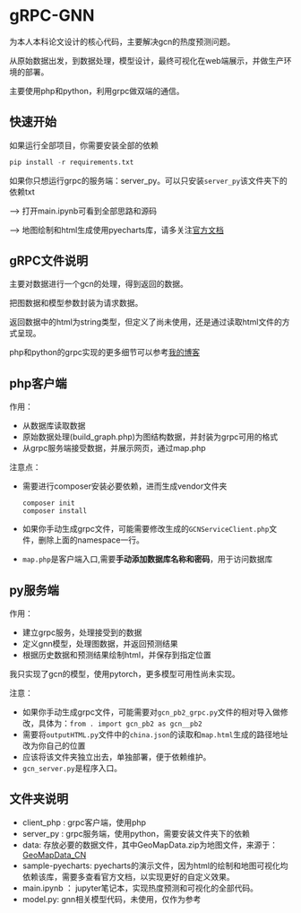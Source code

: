 # gRPC-GNN
为本人本科论文设计的核心代码，主要解决gcn的热度预测问题。

从原始数据出发，到数据处理，模型设计，最终可视化在web端展示，并做生产环境的部署。

主要使用php和python，利用grpc做双端的通信。

## 快速开始
如果运行全部项目，你需要安装全部的依赖
```python
pip install -r requirements.txt
```

如果你只想运行grpc的服务端：server_py。可以只安装`server_py`该文件夹下的依赖txt

--> 打开main.ipynb可看到全部思路和源码

--> 地图绘制和html生成使用pyecharts库，请多关注[官方文档](https://pyecharts.org/#/zh-cn/intro)


## gRPC文件说明
主要对数据进行一个gcn的处理，得到返回的数据。

把图数据和模型参数封装为请求数据。

返回数据中的html为string类型，但定义了尚未使用，还是通过读取html文件的方式呈现。

php和python的grpc实现的更多细节可以参考[我的博客](http://viogami.me/index.php/archives/174/)

## php客户端
作用：
- 从数据库读取数据
- 原始数据处理(build_graph.php)为图结构数据，并封装为grpc可用的格式
- 从grpc服务端接受数据，并展示网页，通过map.php

注意点：

- 需要进行composer安装必要依赖，进而生成vendor文件夹
    ```
    composer init
    composer install
    ```

- 如果你手动生成grpc文件，可能需要修改生成的`GCNServiceClient.php`文件，删除上面的namespace一行。

- `map.php`是客户端入口,需要**手动添加数据库名称和密码**，用于访问数据库

## py服务端
作用：
- 建立grpc服务，处理接受到的数据
- 定义gnn模型，处理图数据，并返回预测结果
- 根据历史数据和预测结果绘制html，并保存到指定位置

我只实现了gcn的模型，使用pytorch，更多模型可用性尚未实现。

注意：
 - 如果你手动生成grpc文件，可能需要对`gcn_pb2_grpc.py`文件的相对导入做修改，具体为：`from . import gcn_pb2 as gcn__pb2`
 - 需要将`outputHTML.py`文件中的`china.json`的读取和`map.html`生成的路径地址改为你自己的位置
 - 应该将该文件夹独立出去，单独部署，便于依赖维护。
 - `gcn_server.py`是程序入口。


## 文件夹说明
- client_php : grpc客户端，使用php
- server_py : grpc服务端，使用python，需要安装文件夹下的依赖
- data: 存放必要的数据文件，其中GeoMapData.zip为地图文件，来源于：[GeoMapData_CN](https://github.com/lyhmyd1211/GeoMapData_CN)
- sample-pyecharts: pyecharts的演示文件，因为html的绘制和地图可视化均依赖该库，需要多查看官方文档，以实现更好的自定义效果。
- main.ipynb ： jupyter笔记本，实现热度预测和可视化的全部代码。
- model.py: gnn相关模型代码，未使用，仅作为参考